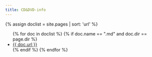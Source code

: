 ```yaml
---
title: CD&DVD-info
---
```


   {% assign doclist = site.pages | sort: 'url'  %}
    <ul>
       {% for doc in doclist %}
            {% if doc.name == ".md" and doc.dir == page.dir %}
                <li><a href="{{ site.baseurl }}{{ doc.url }}">{{ doc.url }}</a></li>
            {% endif %}
        {% endfor %}
    </ul>
